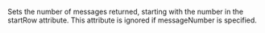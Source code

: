 Sets the number of messages returned, starting with the number in the startRow attribute.
This attribute is ignored if messageNumber is specified.